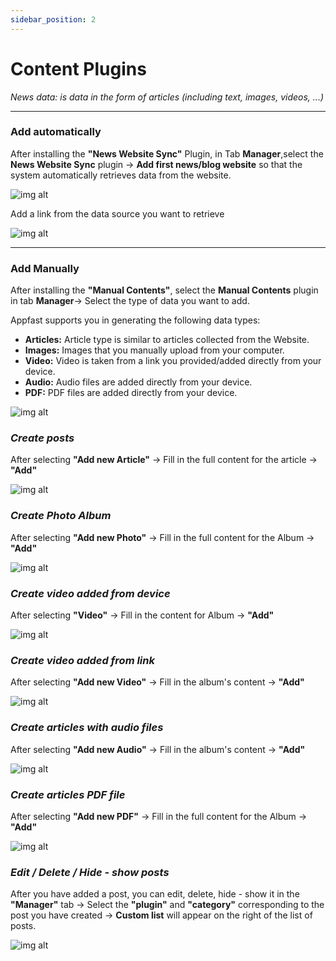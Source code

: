 ```yaml
---
sidebar_position: 2
---
```


# Content Plugins

*News data: is data in the form of articles (including text, images, videos, ...)*

---

### Add automatically

After installing the **"News Website Sync"** Plugin, in Tab **Manager**,select the **News Website Sync** plugin -> **Add first news/blog website** so that the system automatically retrieves data from the website.


![img alt](/img/data/news/news1.jpg)

Add a link from the data source you want to retrieve

![img alt](/img/data/news/news2.jpg)

---

### Add Manually

After installing the **"Manual Contents"**, select the **Manual Contents** plugin in tab **Manager**-> Select the type of data you want to add.

Appfast supports you in generating the following data types:
- **Articles:** Article type is similar to articles collected from the Website.
- **Images:** Images that you manually upload from your computer.
- **Video:** Video is taken from a link you provided/added directly from your device.
- **Audio:** Audio files are added directly from your device.
- **PDF:** PDF files are added directly from your device.


![img alt](/img/data/news/news3.jpg)

### *Create posts*
After selecting **"Add new Article"** -> Fill in the full content for the article -> **"Add"**

![img alt](/img/data/news/news4.jpg)

### *Create Photo Album*
After selecting **"Add new Photo"** -> Fill in the full content for the Album -> **"Add"**

![img alt](/img/data/news/news5.jpg)

### *Create video added from device*
After selecting **"Video"** -> Fill in the content for Album -> **"Add"**

![img alt](/img/data/news/news7.jpg)

### *Create video added from link*
After selecting **"Add new Video"** -> Fill in the album's content -> **"Add"**

![img alt](/img/data/news/news6.jpg)

### *Create articles with audio files*
After selecting **"Add new Audio"** -> Fill in the album's content -> **"Add"**

![img alt](/img/data/news/news8.jpg)

### *Create articles PDF file* 
After selecting **"Add new PDF"** -> Fill in the full content for the Album -> **"Add"**

![img alt](/img/data/news/news9.jpg)

### *Edit / Delete / Hide - show posts*
After you have added a post, you can edit, delete, hide - show it in the **"Manager"** tab -> Select the **"plugin"** and **"category"** corresponding to the post you have created -> **Custom list** will appear on the right of the list of posts.


![img alt](/img/data/news/news10.jpg)
